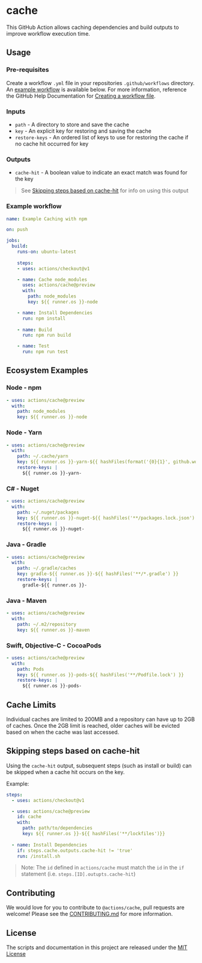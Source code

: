 # cache

This GitHub Action allows caching dependencies and build outputs to improve workflow execution time.

## Usage

### Pre-requisites
Create a workflow `.yml` file in your repositories `.github/workflows` directory. An [example workflow](#example-workflow) is available below. For more information, reference the GitHub Help Documentation for [Creating a workflow file](https://help.github.com/en/articles/configuring-a-workflow#creating-a-workflow-file).

### Inputs

* `path` - A directory to store and save the cache
* `key` - An explicit key for restoring and saving the cache
* `restore-keys` - An ordered list of keys to use for restoring the cache if no cache hit occurred for key

### Outputs

* `cache-hit` - A boolean value to indicate an exact match was found for the key

> See [Skipping steps based on cache-hit](#Skipping-steps-based-on-cache-hit) for info on using this output

### Example workflow

```yaml
name: Example Caching with npm

on: push

jobs:
  build:
    runs-on: ubuntu-latest
    
    steps:
    - uses: actions/checkout@v1

    - name: Cache node_modules
      uses: actions/cache@preview
      with:
        path: node_modules
        key: ${{ runner.os }}-node

    - name: Install Dependencies
      run: npm install
    
    - name: Build
      run: npm run build

    - name: Test
      run: npm run test
```
## Ecosystem Examples

### Node - npm

```yaml
- uses: actions/cache@preview
  with:
    path: node_modules
    key: ${{ runner.os }}-node
```

### Node - Yarn

```yaml
- uses: actions/cache@preview
  with:
    path: ~/.cache/yarn
    key: ${{ runner.os }}-yarn-${{ hashFiles(format('{0}{1}', github.workspace, '/yarn.lock')) }}
    restore-keys: |
      ${{ runner.os }}-yarn-
```

### C# - Nuget

```yaml
- uses: actions/cache@preview
  with:
    path: ~/.nuget/packages
    key: ${{ runner.os }}-nuget-${{ hashFiles('**/packages.lock.json') }}
    restore-keys: |
      ${{ runner.os }}-nuget-
```

### Java - Gradle

```yaml
- uses: actions/cache@preview
  with:
    path: ~/.gradle/caches
    key: gradle-${{ runner.os }}-${{ hashFiles('**/*.gradle') }}
    restore-keys: |
      gradle-${{ runner.os }}-
```

### Java - Maven
```yaml
- uses: actions/cache@preview
  with:
    path: ~/.m2/repository
    key: ${{ runner.os }}-maven
```

### Swift, Objective-C - CocoaPods
```yaml
- uses: actions/cache@preview
  with:
    path: Pods
    key: ${{ runner.os }}-pods-${{ hashFiles('**/Podfile.lock') }}
    restore-keys: |
      ${{ runner.os }}-pods-
```

## Cache Limits

Individual caches are limited to 200MB and a repository can have up to 2GB of caches. Once the 2GB limit is reached, older caches will be evicted based on when the cache was last accessed.

## Skipping steps based on cache-hit

Using the `cache-hit` output, subsequent steps (such as install or build) can be skipped when a cache hit occurs on the key.

Example:
```yaml
steps:
  - uses: actions/checkout@v1

  - uses: actions/cache@preview
    id: cache
    with:
      path: path/to/dependencies
      key: ${{ runner.os }}-${{ hashFiles('**/lockfiles')}}
  
  - name: Install Dependencies
    if: steps.cache.outputs.cache-hit != 'true'
    run: /install.sh
```

> Note: The `id` defined in `actions/cache` must match the `id` in the `if` statement (i.e. `steps.[ID].outupts.cache-hit`)

## Contributing
We would love for you to contribute to `@actions/cache`, pull requests are welcome! Please see the [CONTRIBUTING.md](CONTRIBUTING.md) for more information.

## License
The scripts and documentation in this project are released under the [MIT License](LICENSE)